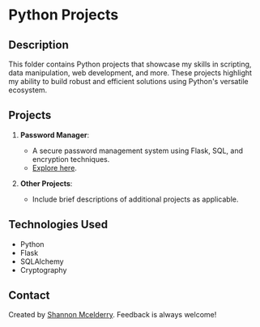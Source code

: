 # Python Projects  

## Description  
This folder contains Python projects that showcase my skills in scripting, data manipulation, web development, and more. These projects highlight my ability to build robust and efficient solutions using Python's versatile ecosystem.  

## Projects  
1. **Password Manager**:  
   - A secure password management system using Flask, SQL, and encryption techniques.  
   - [Explore here](./password_manager).  

2. **Other Projects**:  
   - Include brief descriptions of additional projects as applicable.  

## Technologies Used  
- Python  
- Flask  
- SQLAlchemy  
- Cryptography  

## Contact  
Created by [Shannon Mcelderry](https://github.com/shannonmceld). Feedback is always welcome!  
